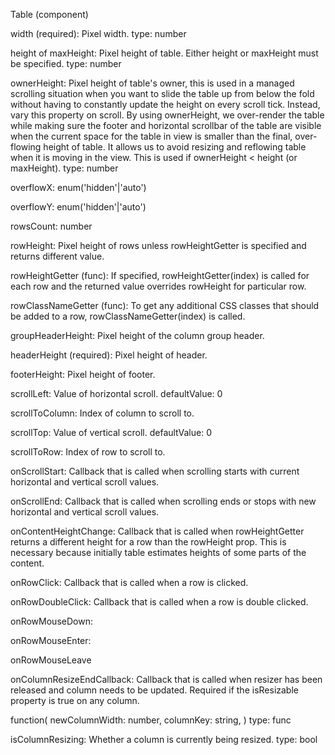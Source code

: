 Table (component)

width (required): Pixel width.
  type: number

height of maxHeight: Pixel height of table.
  Either height or maxHeight must be specified.
  type: number

ownerHeight: 
Pixel height of table's owner, this is used in a managed scrolling situation when you want to slide the table up from below the fold without having to constantly update the height on every scroll tick. Instead, vary this property on scroll. By using ownerHeight, we over-render the table while making sure the footer and horizontal scrollbar of the table are visible when the current space for the table in view is smaller than the final, over-flowing height of table. It allows us to avoid resizing and reflowing table when it is moving in the view.
  This is used if ownerHeight < height (or maxHeight).
  type: number

overflowX: enum('hidden'|'auto')

overflowY: enum('hidden'|'auto')

rowsCount: number

rowHeight: Pixel height of rows unless rowHeightGetter is specified and returns different value.

rowHeightGetter (func): If specified, rowHeightGetter(index) is called for each row and the returned value overrides rowHeight for particular row.

rowClassNameGetter (func): To get any additional CSS classes that should be added to a row, rowClassNameGetter(index) is called.

groupHeaderHeight: Pixel height of the column group header.

headerHeight (required): Pixel height of header.

footerHeight: Pixel height of footer.

scrollLeft: Value of horizontal scroll. defaultValue: 0

scrollToColumn: Index of column to scroll to.

scrollTop: Value of vertical scroll. defaultValue: 0

scrollToRow: Index of row to scroll to.

onScrollStart: Callback that is called when scrolling starts with current horizontal and vertical scroll values.

onScrollEnd: Callback that is called when scrolling ends or stops with new horizontal and vertical scroll values.

onContentHeightChange: Callback that is called when rowHeightGetter returns a different height for a row than the rowHeight prop. This is necessary because initially table estimates heights of some parts of the content.

onRowClick: Callback that is called when a row is clicked.

onRowDoubleClick: Callback that is called when a row is double clicked.

onRowMouseDown:

onRowMouseEnter:

onRowMouseLeave

onColumnResizeEndCallback: Callback that is called when resizer has been released and column needs to be updated. Required if the isResizable property is true on any column.

function(
  newColumnWidth: number,
  columnKey: string,
)
type: func

isColumnResizing: Whether a column is currently being resized. type: bool